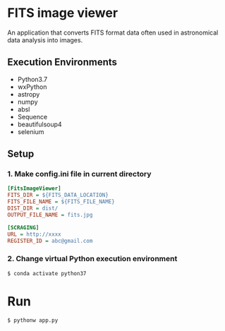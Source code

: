 # FITS image viewer
An application that converts FITS format data often used in astronomical data analysis into images.
## Execution Environments
- Python3.7
- wxPython
- astropy
- numpy
- absl
- Sequence
- beautifulsoup4
- selenium

## Setup

### 1. Make config.ini file in current directory
```config.ini
[FitsImageViewer]
FITS_DIR = ${FITS_DATA_LOCATION}
FITS_FILE_NAME = ${FITS_FILE_NAME}
DIST_DIR = dist/
OUTPUT_FILE_NAME = fits.jpg

[SCRAGING]
URL = http://xxxx
REGISTER_ID = abc@gmail.com
```

### 2. Change virtual Python execution environment
```
$ conda activate python37
```

# Run
```
$ pythonw app.py
```
